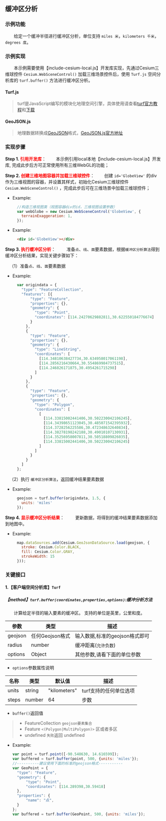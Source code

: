 ## 缓冲区分析

### 示例功能

&ensp;&ensp;&ensp;&ensp;给定一个缓冲半径进行缓冲区分析，单位支持 `miles 米`，`kilometers 千米`，`degrees 度`。

### 示例实现

&ensp;&ensp;&ensp;&ensp;本示例需要使用【include-cesium-local.js】开发库实现，先通过Cesium三维球控件 `Cesium.WebSceneControl()` 加载三维场景控件后，使用 `Turf.js` 空间分析库的 `turf.buffer()` 方法进行缓冲区分析。


#### Turf.js

> turf是JavaScript编写的模块化地理空间引擎，具体使用请查看<a target="_blank" href="http://turfjs.org/">turf官方教程</a>和<a target="_blank" href="https://github.com/Turfjs/turf">下载</a>

#### GeoJSON.js

> 地理数据转换成<a target="_blank" href="http://geojson.org/">GeoJSON</a>格式，<a target="_blank"  href="https://github.com/caseycesari/GeoJSON.js">GeoJSON.js官方地址</a>

### 实现步骤

**Step 1. <font color=red>引用开发库</font>**：
&ensp;&ensp;&ensp;&ensp;本示例引用local本地【include-cesium-local.js】开发库, 完成此步后方可正常使用所有三维WebGL的功能；

**Step 2. <font color=red>创建三维地图容器并加载三维球控件</font>**：
&ensp;&ensp;&ensp;&ensp;创建 `id='GlobeView'` 的div作为三维视图的容器，并设置其样式，初始化Cesium三维球控件 `Cesium.WebSceneControl()` ，完成此步后可在三维场景中加载三维球控件；

* Example:
  ``` Javascript
    //构造三维视图类（视图容器div的id，三维视图设置参数）
    var webGlobe = new Cesium.WebSceneControl('GlobeView', {
      terrainExaggeration: 1,
    });
  ```

* Example:
  ``` html
    <div id='GlobeView'></div>
  ```

**Step 3. <font color=red>执行缓冲区分析</font>**：
 &ensp;&ensp;&ensp;&ensp; 准备`点`、`线`、`面`要素数据，根据`缓冲区分析算法`得到缓冲区分析结果，实现关键步骤如下：

 &ensp;&ensp;（1）准备`点`、`线`、`面`要素数据

* Example:
  ```javascript
    var origindata = {
      "type": "FeatureCollection",
      "features": [{
          "type": "Feature",
          "properties": {},
          "geometry": {
            "type": "Point",
            "coordinates": [114.24270629882811,30.622550184776674]
          }
        },
        {
          "type": "Feature",
          "properties": {},
          "geometry": {
            "type": "LineString",
            "coordinates": [
              [114.34810638427734,30.634958017061198],
              [114.2856216430664,30.554869984737515],
              [114.246826171875,30.4954261715298]
            ]
          }
        },
        {
          "type": "Feature",
          "properties": {},
          "geometry": {
            "type": "Polygon",
            "coordinates": [
              [
                [114.33815002441406,30.502230042106245],
                [114.34398651123045,30.485071542395932],
                [114.3728256225586,30.472348632640834],
                [114.38278198242188,30.49010107130931],
                [114.35256958007811,30.50518809826035],
                [114.33815002441406,30.502230042106245]
              ]
            ]
          }
        }
      ]
    };
  ```

 &ensp;&ensp;（2）执行 `缓冲区分析算法`，返回缓冲结果要素数据

* Example:
  ```javascript
    geojson = turf.buffer(origindata, 1.5, {
      units: 'miles'
    });
  ```

**Step 4. <font color=red>显示缓冲区分析结果</font>**：
 &ensp;&ensp;&ensp;&ensp; 更新数据，将得到的缓冲结果要素数据添加到地图中。

* Example:
  ```javascript
    map.dataSources.add(Cesium.GeoJsonDataSource.load(geojson, {
      stroke: Cesium.Color.BLACK,
      fill: Cesium.Color.GRAY,
      strokeWidth: 15
    }));
  ```

### 关键接口

#### 1.【客户端空间分析库】`Turf`

##### 【method】`turf.buffer(coordinates,properties,options)`:缓冲分析方法

&ensp;&ensp;&ensp;&ensp;计算给定半径的输入要素的缓冲区。 支持的单位是英里，公里和度。

|参数	|类型	|描述|
|---|---|---|
|geojson	|任何Geojson格式|输入数据,标准的geojson格式即可|
|radius	|number	|缓冲距离(`允许负数`)|
|options	|Object| 其他参数,请看下面的单位参数|

* `options`参数属性说明

|名称	|类型	|默认值|	描述|
|---|---|---|---|
|units	|string	|"kilometers"	|turf支持的任何单位选项|
|steps|	number	|64| 步数 |

* `buffer()`返回值

> - FeatureCollection `geojson要素集合`
> - Feature `<(Polygon|MultiPolygon)>`  区或者多区
> - undefined  `失败`返回 undefined


* Example:
  ```javascript
  var point = turf.point([-90.548630, 14.616599]);
  var buffered = turf.buffer(point, 500, {units: 'miles'});
  //----------建议使用下面的标准的geojson格式-----------
  var GeoPoint = {
    "type": "Feature",
    "geometry": {
        "type": "Point",
        "coordinates": [114.289398,30.59418]
    },
    "properties": {
        "name": "点",
    }
  };
  var buffered = turf.buffer(GeoPoint, 500, {units: 'miles'});
  ```
